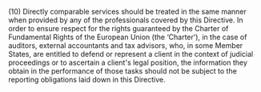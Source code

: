 (10) Directly comparable services should be treated in the same manner when provided by any of the professionals covered by this Directive. In order to ensure respect for the rights guaranteed by the Charter of Fundamental Rights of the European Union (the ‘Charter’), in the case of auditors, external accountants and tax advisors, who, in some Member States, are entitled to defend or represent a client in the context of judicial proceedings or to ascertain a client's legal position, the information they obtain in the performance of those tasks should not be subject to the reporting obligations laid down in this Directive.